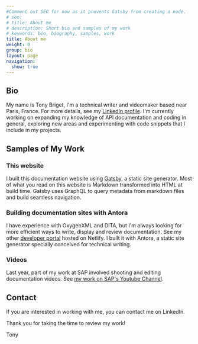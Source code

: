 ```yaml
---
#Comment out SEO for now as it prevents Gatsby from creating a node.
# seo:
# title: About me
# description: Short bio and samples of my work
# keywords: bio, biography, samples, work
title: About me
weight: 0
group: bio
layout: page
navigation:
  show: true
---
```


## Bio
My name is Tony Briget, I'm a technical writer and videomaker based near Paris, France. For more details, see my [LinkedIn profile](https://www.linkedin.com/in/tony-briget-52640017a/). I'm currently working on expanding my knowledge of API documentation and coding in general, exploring new areas and experimenting with code snippets that I include in my projects. 

## Samples of My Work

### This website
I built this documentation website using [Gatsby](https://www.gatsbyjs.com/), a static site generator. Most of what you read on this website is Markdown transformed into HTML at build time. Gatsby uses GraphQL to query metadata from markdown files and build seamless navigation.

### Building documentation sites with Antora
I have experience with OxygenXML and DITA, but I'm always looking for more efficient ways to write, display and review documentation. See my other [developer portal](https://tb-apidocs.netlify.app/apidocs/1.0/) hosted on Netlify. I built it with Antora, a static site generator specially conceived for technical writing.

### Videos
Last year, part of my work at SAP involved shooting and editing documentation videos. See [my work on SAP's Youtube Channel](https://www.youtube.com/watch?v=aENAqA82wdo). 


## Contact
If you are interested in working with me, you can contact me on LinkedIn. 

Thank you for taking the time to review my work! 

Tony

